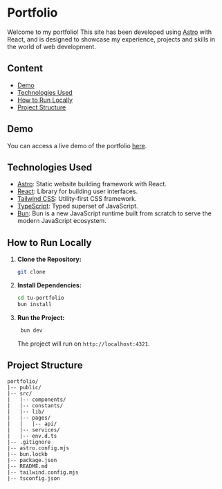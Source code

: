# Portfolio

Welcome to my portfolio! This site has been developed using [Astro](https://astro.build/) with React, and is designed to showcase my experience, projects and skills in the world of web development.

## Content

- [Demo](#demo)
- [Technologies Used](#technologies-used)
- [How to Run Locally](#how-to-run-locally)
- [Project Structure](#project-structure)

## Demo

You can access a live demo of the portfolio [here](https://matisantillan.dev).

## Technologies Used

- [Astro](https://astro.build/): Static website building framework with React.
- [React](https://reactjs.org/): Library for building user interfaces.
- [Tailwind CSS](https://tailwindcss.com/): Utility-first CSS framework.
- [TypeScript](https://www.typescriptlang.org/): Typed superset of JavaScript.
- [Bun](https://bun.sh/): Bun is a new JavaScript runtime built from scratch to serve the modern JavaScript ecosystem.

## How to Run Locally

1. **Clone the Repository:**

   ```bash
   git clone
   ```

2. **Install Dependencies:**

   ```bash
   cd tu-portfolio
   bun install
   ```

3. **Run the Project:**

   ```bash
    bun dev
   ```

   The project will run on `http://localhost:4321`.

## Project Structure

```
portfolio/
|-- public/
|-- src/
|   |-- components/
|   |-- constants/
|   |-- lib/
|   |-- pages/
|   |   |-- api/
|   |-- services/
|   |-- env.d.ts
|-- .gitignore
|-- astro.config.mjs
|-- bun.lockb
|-- package.json
|-- README.md
|-- tailwind.config.mjs
|-- tsconfig.json
```
